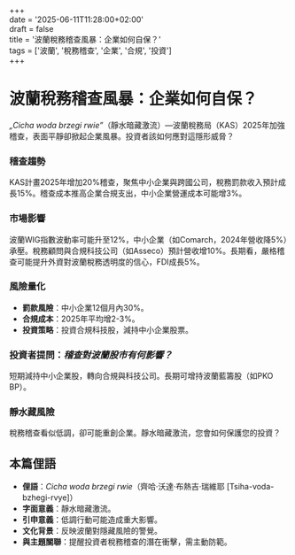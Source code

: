 +++  
date = '2025-06-11T11:28:00+02:00'  
draft = false  
title = '波蘭稅務稽查風暴：企業如何自保？'  
tags = ['波蘭', '稅務稽查', '企業', '合規', '投資']  
+++

# 波蘭稅務稽查風暴：企業如何自保？

*„Cicha woda brzegi rwie”*（靜水暗藏激流）—波蘭稅務局（KAS）2025年加強稽查，表面平靜卻掀起企業風暴。投資者該如何應對這隱形威脅？

### 稽查趨勢  
KAS計畫2025年增加20%稽查，聚焦中小企業與跨國公司，稅務罰款收入預計成長15%。稽查成本推高企業合規支出，中小企業營運成本可能增3%。

### 市場影響  
波蘭WIG指數波動率可能升至12%，中小企業（如Comarch，2024年營收降5%）承壓。稅務顧問與合規科技公司（如Asseco）預計營收增10%。長期看，嚴格稽查可能提升外資對波蘭稅務透明度的信心，FDI成長5%。

### 風險量化  
- **罰款風險**：中小企業12個月內30%。  
- **合規成本**：2025年平均增2-3%。  
- **投資策略**：投資合規科技股，減持中小企業股票。  

### 投資者提問：*稽查對波蘭股市有何影響？*  
短期減持中小企業股，轉向合規與科技公司。長期可增持波蘭藍籌股（如PKO BP）。  

### 靜水藏風險  
稅務稽查看似低調，卻可能重創企業。靜水暗藏激流，您會如何保護您的投資？

## 本篇俚語  
- **俚語**：*Cicha woda brzegi rwie*（齊哈·沃達·布熱吉·瑞維耶 [Tsiha-voda-bzhegi-rvye]）  
- **字面意義**：靜水暗藏激流。  
- **引申意義**：低調行動可能造成重大影響。  
- **文化背景**：反映波蘭對隱藏風險的警覺。  
- **與主題關聯**：提醒投資者稅務稽查的潛在衝擊，需主動防範。